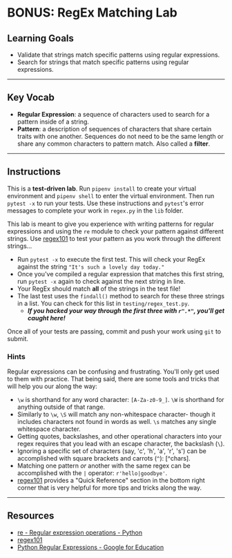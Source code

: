 # BONUS: RegEx Matching Lab

## Learning Goals

- Validate that strings match specific patterns using regular expressions.
- Search for strings that match specific patterns using regular expressions.

***

## Key Vocab

- **Regular Expression**: a sequence of characters used to search for a pattern
inside of a string.
- **Pattern**: a description of sequences of characters that share certain
traits with one another. Sequences do not need to be the same length or share
any common characters to pattern match. Also called a **filter**.

***

## Instructions

This is a **test-driven lab**. Run `pipenv install` to create your virtual
environment and `pipenv shell` to enter the virtual environment. Then run
`pytest -x` to run your tests. Use these instructions and `pytest`'s error
messages to complete your work in `regex.py` in the `lib` folder.

This lab is meant to give you experience with writing patterns for regular
expressions and using the `re` module to check your pattern against different
strings. Use [regex101][regex101] to test your pattern as you work through the
different strings...

- Run `pytest -x` to execute the first test. This will check your RegEx against
  the string `"It's such a lovely day today."`
- Once you've compiled a regular expression that matches this first string,
  run `pytest -x` again to check against the next string in line.
- Your RegEx should match **all** of the strings in the test file!
- The last test uses the `findall()` method to search for these three strings
  in a list. You can check for this list in `testing/regex_test.py`.
    - _**If you hacked your way through the first three with `r".*"`, you'll
      get caught here!**_

Once all of your tests are passing, commit and push your work using `git` to
submit.

### Hints

Regular expressions can be confusing and frustrating. You'll only get used to
them with practice. That being said, there are some tools and tricks that will
help you our along the way:

- `\w` is shorthand for any word character: `[A-Za-z0-9_]`. `\W` is shorthand
  for anything outside of that range.
- Similarly to `\w`, `\S` will match any non-whitespace character- though it
  includes characters not found in words as well. `\s` matches any single
  whitespace character.
- Getting quotes, backslashes, and other operational characters into your regex
  requires that you lead with an escape character, the backslash (`\`).
- Ignoring a specific set of characters (say, 'c', 'h', 'a', 'r', 's') can be
  accomplished with square brackets and carrots (`^`): [^chars].
- Matching one pattern _or_ another with the same regex can be accomplished with
  the `|` operator: `r'hello|goodbye'`.
- [regex101][regex101] provides a "Quick Reference" section in the bottom right
  corner that is very helpful for more tips and tricks along the way.

***

## Resources

- [re - Regular expression operations - Python](https://docs.python.org/3/library/re.html)
- [regex101][regex101]
- [Python Regular Expressions - Google for Education](https://developers.google.com/edu/python/regular-expressions)

[regex101]: https://regex101.com/
